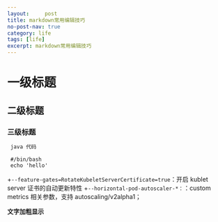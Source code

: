 ```yaml
---
layout:     post
title: markdown常用编辑技巧
no-post-nav: true
category: life
tags: [life]
excerpt: markdown常用编辑技巧
---
```


# 一级标题
## 二级标题
### 三级标题

```java
 java 代码
```

```shell
 #/bin/bash
 echo 'hello'
```
+`--feature-gates=RotateKubeletServerCertificate=true`：开启 kublet server 证书的自动更新特性
+`--horizontal-pod-autoscaler-*：`：custom metrics 相关参数，支持 autoscaling/v2alpha1；

**文字加粗显示**


